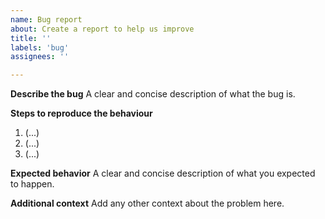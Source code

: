 ```yaml
---
name: Bug report
about: Create a report to help us improve
title: ''
labels: 'bug'
assignees: ''

---
```


**Describe the bug**
A clear and concise description of what the bug is.

**Steps to reproduce the behaviour**
1. (...)
2. (...)
3. (...)

**Expected behavior**
A clear and concise description of what you expected to happen.

**Additional context**
Add any other context about the problem here.
